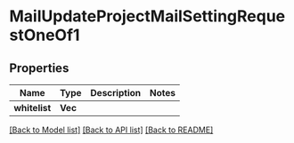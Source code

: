 # MailUpdateProjectMailSettingRequestOneOf1

## Properties

Name | Type | Description | Notes
------------ | ------------- | ------------- | -------------
**whitelist** | **Vec<String>** |  | 

[[Back to Model list]](../README.md#documentation-for-models) [[Back to API list]](../README.md#documentation-for-api-endpoints) [[Back to README]](../README.md)


